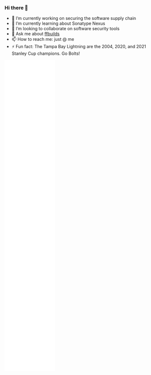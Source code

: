 ### Hi there 👋


- 🔭 I’m currently working on securing the software supply chain
- 🌱 I’m currently learning about Sonatype Nexus
- 👯 I’m looking to collaborate on software security tools
- 💬 Ask me about [ffbuilds](https://github.com/ffbuilds)
- 📫 How to reach me: just @ me
- ⚡ Fun fact: The Tampa Bay Lightning are the 2004, 2020, and 2021 Stanley Cup champions. Go Bolts!

<img align="center" src="github-metrics.svg" alt="Metrics">
